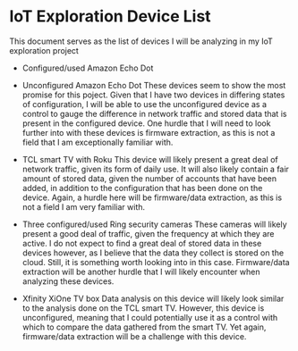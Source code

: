 # IoT Exploration Device List

This document serves as the list of devices I will be analyzing in my IoT exploration project

* Configured/used Amazon Echo Dot
* Unconfigured Amazon Echo Dot
These devices seem to show the most promise for this poject. Given that I have two devices in differing states of configuration, I will be able to use the unconfigured device as a control to gauge the difference in network traffic and stored data that is present in the configured device. One hurdle that I will need to look further into with these devices is firmware extraction, as this is not a field that I am exceptionally familiar with.

* TCL smart TV with Roku
This device will likely present a great deal of network traffic, given its form of daily use. It will also likely contain a fair amount of stored data, given the number of accounts that have been added, in addition to the configuration that has been done on the device. Again, a hurdle here will be firmware/data extraction, as this is not a field I am very familiar with.

* Three configured/used Ring security cameras
These cameras will likely present a good deal of traffic, given the frequency at which they are active. I do not expect to find a great deal of stored data in these devices however, as I believe that the data they collect is stored on the cloud. Still, it is something worth looking into in this case. Firmware/data extraction will be another hurdle that I will likely encounter when analyzing these devices.

* Xfinity XiOne TV box
Data analysis on this device will likely look similar to the analysis done on the TCL smart TV. However, this device is unconfigured, meaning that I could potentially use it as a control with which to compare the data gathered from the smart TV. Yet again, firmware/data extraction will be a challenge with this device.
